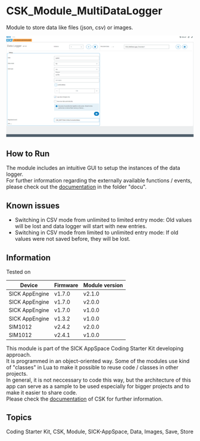 # CSK_Module_MultiDataLogger

Module to store data like files (json, csv) or images.

![](./docu/media/UI_Screenshot.png)

## How to Run

The module includes an intuitive GUI to setup the instances of the data logger.  
For further information regarding the externally available functions / events, please check out the [documentation](https://raw.githack.com/SICKAppSpaceCodingStarterKit/CSK_Module_MultiDataLogger/main/docu/CSK_Module_MultiDataLogger.html) in the folder "docu".

## Known issues

- Switching in CSV mode from unlimited to limited entry mode: Old values will be lost and data logger will start with new entries.  
- Switching in CSV mode from limited to unlimited entry mode: If old values were not saved before, they will be lost.

## Information

Tested on  

|Device|Firmware|Module version|
|--|--|--|
|SICK AppEngine|v1.7.0|v2.1.0|
|SICK AppEngine|v1.7.0|v2.0.0|
|SICK AppEngine|v1.7.0|v1.0.0|
|SICK AppEngine|v1.3.2|v1.0.0|
|SIM1012|v2.4.2|v2.0.0|
|SIM1012|v2.4.1|v1.0.0|

This module is part of the SICK AppSpace Coding Starter Kit developing approach.  
It is programmed in an object-oriented way. Some of the modules use kind of "classes" in Lua to make it possible to reuse code / classes in other projects.  
In general, it is not neccessary to code this way, but the architecture of this app can serve as a sample to be used especially for bigger projects and to make it easier to share code.  
Please check the [documentation](https://github.com/SICKAppSpaceCodingStarterKit/.github/blob/main/docu/SICKAppSpaceCodingStarterKit_Documentation.md) of CSK for further information.  

## Topics

Coding Starter Kit, CSK, Module, SICK-AppSpace, Data, Images, Save, Store
